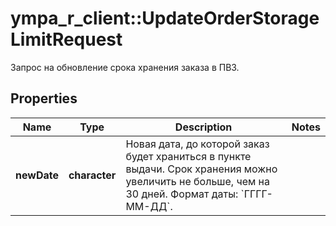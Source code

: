 # ympa_r_client::UpdateOrderStorageLimitRequest

Запрос на обновление срока хранения заказа в ПВЗ.

## Properties
Name | Type | Description | Notes
------------ | ------------- | ------------- | -------------
**newDate** | **character** | Новая дата, до которой заказ будет храниться в пункте выдачи.  Срок хранения можно увеличить не больше, чем на 30 дней.  Формат даты: &#x60;ГГГГ-ММ-ДД&#x60;.  | 


